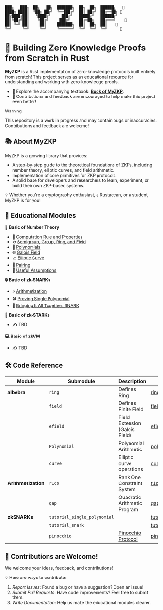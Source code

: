 ```
███╗   ███╗  ██╗   ██╗  ███████╗  ██╗  ██╗  ██████╗   🦀
████╗ ████║  ╚██╗ ██╔╝  ╚══███╔╝  ██║ ██╔╝  ██╔══██╗ 🦀
██╔████╔██║   ╚████╔╝     ███╔╝   █████╔╝   ██████╔╝ 
██║╚██╔╝██║    ╚██╔╝     ███╔╝    ██╔═██╗   ██╔═══╝    🦀
██║ ╚═╝ ██║     ██║     ███████╗  ██║  ██╗  ██║    🦀    
╚═╝     ╚═╝     ╚═╝     ╚══════╝  ╚═╝  ╚═╝  ╚═╝      🦀
```

# 🚀 Building Zero Knowledge Proofs from Scratch in Rust

**MyZKP** is a Rust implementation of zero-knowledge protocols built entirely from scratch! This project serves as an educational resource for understanding and working with zero-knowledge proofs. 

- 🌟 Explore the accompanying textbook: [**Book of MyZKP**](https://koukyosyumei.github.io/MyZKP/).
- 📢 Contributions and feedback are encouraged to help make this project even better!


> [!WARNING]  
> This repository is a work in progress and may contain bugs or inaccuracies. Contributions and feedback are welcome!

## 📚 About MyZKP

MyZKP is a growing library that provides:

- A step-by-step guide to the theoretical foundations of ZKPs, including number theory, elliptic curves, and field arithmetic.
- Implementation of core primitives for ZKP protocols.
- A solid base for developers and researchers to learn, experiment, or build their own ZKP-based systems.
  
💡 Whether you're a cryptography enthusiast, a Rustacean, or a student, MyZKP is for you!


## 📖 Educational Modules

**🧮 Basic of Number Theory**

- 📝 [Computation Rule and Properties](https://koukyosyumei.github.io/MyZKP/number_theory/subsec1.html)
- ⚙️ [Semigroup, Group, Ring, and Field](https://koukyosyumei.github.io/MyZKP/number_theory/subsec2.html)
- 🔢 [Polynomials](https://koukyosyumei.github.io/MyZKP/number_theory/subsec3.html)
- 🌐 [Galois Field](https://koukyosyumei.github.io/MyZKP/number_theory/subsec4.html)
- 📈 [Elliptic Curve](https://koukyosyumei.github.io/MyZKP/number_theory/subsec5.html)
- 🔗 [Pairing](https://koukyosyumei.github.io/MyZKP/number_theory/subsec6.html)
- 🤔 [Useful Assumptions](https://koukyosyumei.github.io/MyZKP/number_theory/subsec7.html)

**🔒 Basic of zk-SNARKs**

- ⚡ [Arithmetization](https://koukyosyumei.github.io/MyZKP/zksnark/subsec1.html)
- 🛠️ [Proving Single Polynomial](https://koukyosyumei.github.io/MyZKP/zksnark/subsec2.html)
- 🐍 [Bringing It All Together: SNARK](https://koukyosyumei.github.io/MyZKP/zksnark/subsec3.html)
  
**🌟 Basic of zk-STARKs**

- ✍️ TBD

**💻 Basic of zkVM**

- ✍️ TBD

## 🛠️ Code Reference

|Module       | Submodule   | Description  |📂 Path                                      |
|-------------|-------------|--------------|-------------------------------------------------- |
| **albebra** | `ring`      | Defines Ring  | [ring.rs](./myzkp/src/modules/algebra/ring.rs)           |
|             | `field`     | Defines Finite Field | [field.rs](./myzkp/src/modules/algebra/field.rs)           |
|             | `efield`    | Field Extension (Galois Field) |[efield.rs](./myzkp/src/modules/algebra/efield.rs)           |
|             | `Polynomial`| Polynomial Arithmetic | [polynomial.rs](./myzkp/src/modules/algebra/polynomial.rs)|
|             | `curve`     | Elliptic curve operations | [curve](./myzkp/src/modules/algebra/curve/)           |
| **Arithmetization** | `r1cs` | Rank One Constraint System | [r1cs.rs](./myzkp/src/modules/arithmetization/r1cs.rs) |
|             | `qap` | Quadratic Arithmetic Program | [qap.rs](./myzkp/src/modules/arithmetization/qap.rs) |
| **zkSNARKs**| `tutorial_single_polynomial` | | [tutorial_single_polynomial](./myzkp/src/modules/zksnark/tutorial_single_polynomial/)                                   |
|             | `tutorial_snark` | | [tutorial_snark](./myzkp/src/modules/zksnark/tutorial_snark/) |
|             | `pinocchio` | [Pinocchio Protocol](https://dl.acm.org/doi/abs/10.1145/2856449) | [pinocchio.rs](./myzkp/src/modules/zksnark/pinocchio.rs) |

## 🤝 Contributions are Welcome!

We welcome your ideas, feedback, and contributions!

💡 Here are ways to contribute:

1. *Report Issues*: Found a bug or have a suggestion? Open an issue!
2. *Submit Pull Requests*: Have code improvements? Feel free to submit them.
3. *Write Documentation*: Help us make the educational modules clearer.